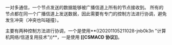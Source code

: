 一对多通信，一个节点发送的数据能够被广播信道上所有的节点接收到。
所有的节点都在同一个广播信道上发送数据，因此需要有专门的控制方法进行协调，避免发生冲突（冲突也叫碰撞）。

主要有两种控制方法进行协调，一个是使用**((20201105211028-jnb0k3n "计算机网络/信道复用技术"))**，一是使用 **[[CSMACD 协议]]**。
